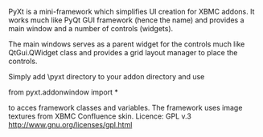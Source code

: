 PyXt is a mini-framework which simplifies UI creation for XBMC addons. It works much like PyQt GUI framework (hence the name) and provides a main window and a number of controls (widgets).

The main windows serves as a parent widget for the controls much like QtGui.QWidget class and provides a grid layout manager to place the controls.

Simply add \pyxt directory to your addon directory and use

from pyxt.addonwindow import *

to acces framework classes and variables.
The framework uses image textures from XBMC Confluence skin.
Licence: GPL v.3 http://www.gnu.org/licenses/gpl.html
